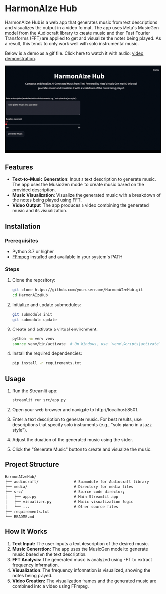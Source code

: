 # HarmonAIze Hub

HarmonAIze Hub is a web app that generates music from text descriptions and visualizes the output in a video format. The app uses Meta's MusicGen model from the Audiocraft library to create music and then Fast Fourier Transforms (FFT) are applied to get and visualize the notes being played. As a result, this tends to only work well with solo instrumental music.

Below is a demo as a gif file. Click here to watch it with audio: [video demonstration](media/HarmonAIze_Hub_Video_Example.mp4).

![Streamlit Screenshot](media/HarmonAIze_Hub_Demo.gif)


## Features

- **Text-to-Music Generation**: Input a text description to generate music. The app uses the MusicGen model to create music based on the provided description.
- **Music Visualization**: Visualize the generated music with a breakdown of the notes being played using FFT.
- **Video Output**: The app produces a video combining the generated music and its visualization.

## Installation

### Prerequisites

- Python 3.7 or higher
- [FFmpeg](https://ffmpeg.org/download.html) installed and available in your system's PATH

### Steps

1. Clone the repository:

   ```sh
   git clone https://github.com/yourusername/HarmonAIzeHub.git
   cd HarmonAIzeHub
   ```

2. Initialize and update submodules:

    ```sh
    git submodule init
    git submodule update
    ```

3. Create and activate a virtual environment:

    ```sh
    python -m venv venv
    source venv/bin/activate  # On Windows, use `venv\Scripts\activate`
    ```

4. Install the required dependencies:

    ```sh
    pip install -r requirements.txt
    ```

## Usage

1. Run the Streamlit app:

    ```sh
    streamlit run src/app.py
    ```

2. Open your web browser and navigate to http://localhost:8501.

3. Enter a text description to generate music. For best results, use descriptions that specify solo instruments (e.g., "solo piano in a jazz style").

4. Adjust the duration of the generated music using the slider.

5. Click the "Generate Music" button to create and visualize the music.

## Project Structure

```
HarmonAIzeHub/
├── audiocraft/                # Submodule for Audiocraft library
├── media/                     # Directory for media files
├── src/                       # Source code directory
│   ├── app.py                 # Main Streamlit app
│   ├── visualizer.py          # Music visualization logic
│   └── ...                    # Other source files
├── requirements.txt
└── README.md
```

## How It Works

1. **Text Input:** The user inputs a text description of the desired music.
2. **Music Generation:** The app uses the MusicGen model to generate music based on the text description.
3. **FFT Analysis:** The generated music is analyzed using FFT to extract frequency information.
4. **Visualization:** The frequency information is visualized, showing the notes being played.
5. **Video Creation:** The visualization frames and the generated music are combined into a video using FFmpeg.
